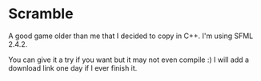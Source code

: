 # Scramble

A good game older than me that I decided to copy in C++.
I'm using SFML 2.4.2.

You can give it a try if you want but it may not even compile :)
I will add a download link one day if I ever finish it.